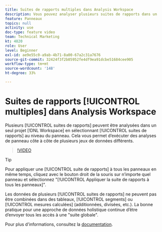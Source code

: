 ```yaml
---
title: Suites de rapports multiples dans Analysis Workspace
description: Vous pouvez analyser plusieurs suites de rapports dans un seul projet Workspace en sélectionnant les suites au niveau du panneau. Cela vous permet d’exécuter des analyses de panneau côte à côte de plusieurs jeux de données différents.
feature: Panneaux
topics: null
activity: use
doc-type: feature video
team: Technical Marketing
kt: 4820
role: User
level: Beginner
exl-id: ae9e55c0-a9ab-4b71-8a00-67a2c31a7676
source-git-commit: 32424f3f2b05952fe4df9ea91dcbe51684cee905
workflow-type: tm+mt
source-wordcount: '148'
ht-degree: 33%

---
```


# Suites de rapports [!UICONTROL multiples] dans Analysis Workspace

Plusieurs [!UICONTROL suites de rapports] peuvent être analysées dans un seul projet [!DNL Workspace] en sélectionnant [!UICONTROL suites de rapports] au niveau du panneau. Cela vous permet d’exécuter des analyses de panneau côte à côte de plusieurs jeux de données différents.

>[!VIDEO](https://video.tv.adobe.com/v/32843/?quality=12)

>[!TIP]
>
> Pour appliquer une [!UICONTROL suite de rapports] à tous les panneaux en même temps, cliquez avec le bouton droit de la souris sur n’importe quel panneau et sélectionnez &quot;[!UICONTROL Appliquer la suite de rapports à tous les panneaux]&quot;.

Les données de plusieurs [!UICONTROL suites de rapports] ne peuvent pas être combinées dans des tableaux, [!UICONTROL segments] ou [!UICONTROL mesures calculées] (additionnées, divisées, etc.). La bonne pratique pour une approche de données holistique continue d’être d’envoyer tous les accès à une &quot;suite globale&quot;.

Pour plus d’informations, consultez la [documentation](https://docs.adobe.com/content/help/fr-FR/analytics/analyze/analysis-workspace/build-workspace-project/multiple-report-suites.html).
